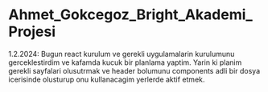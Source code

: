 # Ahmet_Gokcegoz_Bright_Akademi_Projesi

1.2.2024: Bugun react kurulum ve gerekli uygulamalarin kurulumunu gerceklestirdim ve kafamda kucuk bir planlama yaptim. Yarin ki planim gerekli sayfalari olusutrmak ve header bolumunu components adli bir dosya icerisinde olusturup onu kullanacagim yerlerde aktif etmek.
